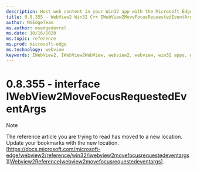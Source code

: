 ```yaml
---
description: Host web content in your Win32 app with the Microsoft Edge WebView2 control
title: 0.8.355 - WebView2 Win32 C++ IWebView2MoveFocusRequestedEventArgs
author: MSEdgeTeam
ms.author: msedgedevrel
ms.date: 10/16/2020
ms.topic: reference
ms.prod: microsoft-edge
ms.technology: webview
keywords: IWebView2, IWebView2WebView, webview2, webview, win32 apps, win32, edge
---
```


# 0.8.355 - interface IWebView2MoveFocusRequestedEventArgs 

> [!NOTE]
> The reference article you are trying to read has moved to a new location.  
> Update your bookmarks with the new location.  
> [https://docs.microsoft.com/microsoft-edge/webview2/reference/win32/iwebview2movefocusrequestedeventargs][Webview2ReferenceIwebview2movefocusrequestedeventargs].  

[Webview2ReferenceIwebview2movefocusrequestedeventargs]: /microsoft-edge/webview2/reference/win32/iwebview2movefocusrequestedeventargs "interface IWebView2MoveFocusRequestedEventArgs | Microsoft Docs"
